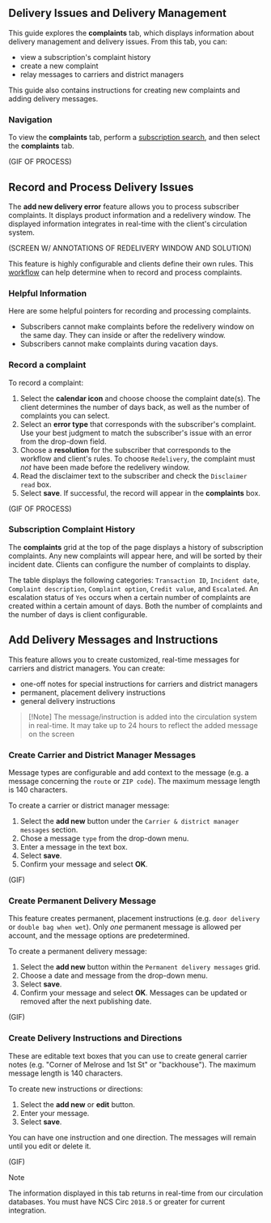 ## Delivery Issues and Delivery Management

This guide explores the **complaints** tab, which displays information about delivery management and delivery issues. From this tab, you can:

- view a subscription's complaint history
- create a new complaint
- relay messages to carriers and district managers

This guide also contains instructions for creating new complaints and adding delivery messages.


### Navigation

To view the **complaints** tab, perform a [subscription search](www.example.com), and then select the **complaints** tab.

(GIF OF PROCESS)

## Record and Process Delivery Issues

The **add new delivery error** feature allows you to process subscriber complaints. It displays product information and a redelivery window. The displayed information integrates in real-time with the client's circulation system.

(SCREEN W/ ANNOTATIONS OF REDELIVERY WINDOW AND SOLUTION)

This feature is highly configurable and clients define their own rules.
This [workflow](example.com) can help determine when to record and process complaints.

### Helpful Information

Here are some helpful pointers for recording and processing complaints.

- Subscribers cannot make complaints before the redelivery window on the same day. They can inside or after the redelivery window.
- Subscribers cannot make complaints during vacation days.

### Record a complaint

To record a complaint:

1. Select the **calendar icon** and choose choose the complaint date(s).
The client determines the number of days back, as well as the number of complaints you can select.
2. Select an **error type** that corresponds with the subscriber's complaint.
Use your best judgment to match the subscriber's issue with an error from the drop-down field.
3. Choose a **resolution** for the subscriber that corresponds to the workflow and client's rules.
To choose `Redelivery`, the complaint must *not* have been made before the redelivery window.
4. Read the disclaimer text to the subscriber and check the `Disclaimer read` box.
5. Select **save**. If successful, the record will appear in the **complaints** box.

(GIF OF PROCESS)

### Subscription Complaint History

The **complaints** grid at the top of the page displays a history of subscription complaints. Any new complaints will appear here, and will be sorted by their incident date. Clients can configure the number of complaints to display.

The table displays the following categories: `Transaction ID`, `Incident date`, `Complaint description`, `Complaint option`, `Credit value`, and `Escalated`. An escalation status of `Yes` occurs when a certain number of complaints are created within a certain amount of days. Both the number of complaints and the number of days is client configurable.

## Add Delivery Messages and Instructions

This feature allows you to create customized, real-time messages for carriers and district managers. You can create:

- one-off notes for special instructions for carriers and district managers
- permanent, placement delivery instructions
- general delivery instructions

> [!Note] The message/instruction is added into the circulation system in real-time. It may take up to 24 hours to reflect the added message on the screen

### Create Carrier and District Manager Messages

Message types are configurable and add context to the message (e.g. a message concerning the `route` or `ZIP code`).
The maximum message length is 140 characters.

To create a carrier or district manager message:

1. Select the **add new** button under the `Carrier & district manager messages` section.
2. Chose a message `type` from the drop-down menu.
3. Enter a message in the text box.
4. Select **save**.
5. Confirm your message and select **OK**.

(GIF)

### Create Permanent Delivery Message

This feature creates permanent, placement instructions (e.g. `door delivery` or `double bag when wet`). Only _one_ permanent message is allowed per account, and the message options are predetermined.

To create a permanent delivery message:

1. Select the **add new** button within the `Permanent delivery messages` grid.
2. Choose a date and message from the drop-down menu.
3. Select **save**.
4. Confirm your message and select **OK**. Messages can be updated or removed after the next publishing date.

(GIF)

### Create Delivery Instructions and Directions

These are editable text boxes that you can use to create general carrier notes (e.g. "Corner of Melrose and 1st St" or "backhouse").
The maximum message length is 140 characters.

To create new instructions or directions:

1. Select the **add new** or **edit** button.
2. Enter your message.
3. Select **save**.

You can have one instruction and one direction.
The messages will remain until you edit or delete it.

(GIF)

> [!NOTE]
> The information displayed in this tab returns in real-time from our circulation databases.
> You must have NCS Circ `2018.5` or greater for current integration.
